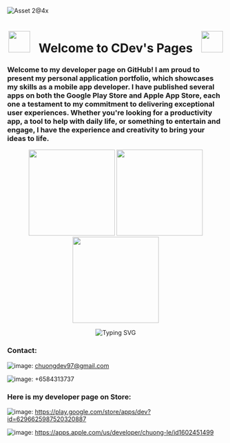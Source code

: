 
![Asset 2@4x](https://user-images.githubusercontent.com/22241392/216362508-31ca9779-bd04-4afc-9185-1e53033c2955.png)

<div align="center">

# <img src="https://user-images.githubusercontent.com/74038190/213844263-a8897a51-32f4-4b3b-b5c2-e1528b89f6f3.png" width="50px" /> &nbsp; Welcome to CDev's Pages &nbsp; <img src="https://user-images.githubusercontent.com/74038190/213844263-a8897a51-32f4-4b3b-b5c2-e1528b89f6f3.png" width="50px" />
</div>

### Welcome to my developer page on GitHub! I am proud to present my personal application portfolio, which showcases my skills as a mobile app developer. I have published several apps on both the Google Play Store and Apple App Store, each one a testament to my commitment to delivering exceptional user experiences. Whether you're looking for a productivity app, a tool to help with daily life, or something to entertain and engage, I have the experience and creativity to bring your ideas to life.

<div align="center">
  <img src="https://user-images.githubusercontent.com/74038190/213866269-5d00981c-7c98-46d7-8a8e-16f462f15227.gif" width="200" />
  <img src="https://user-images.githubusercontent.com/74038190/213866269-5d00981c-7c98-46d7-8a8e-16f462f15227.gif" width="200" />
  <img src="https://user-images.githubusercontent.com/74038190/213866269-5d00981c-7c98-46d7-8a8e-16f462f15227.gif" width="200" />

  ![Typing SVG](https://readme-typing-svg.demolab.com/?lines=Welcome+to+CDev+Page;Thank+you+for+using+my+applications++;Please+enjoy)
 
</div>

### Contact:
![image](https://user-images.githubusercontent.com/22241392/216363213-854ad75e-970b-4aaa-b753-5c5d56f86dd8.png): chuongdev97@gmail.com

![image](https://user-images.githubusercontent.com/22241392/216363445-8394a4c0-a624-4d83-9772-f8341942aad5.png): +6584313737


### Here is my developer page on Store:

![image](https://user-images.githubusercontent.com/22241392/216364310-a1a2156e-87fe-4276-88f6-ace7b1d913e1.png): https://play.google.com/store/apps/dev?id=6296625987520320887

![image](https://user-images.githubusercontent.com/22241392/216364385-5404c081-700a-4dff-ad18-3eb87a70d680.png): https://apps.apple.com/us/developer/chuong-le/id1602451499
